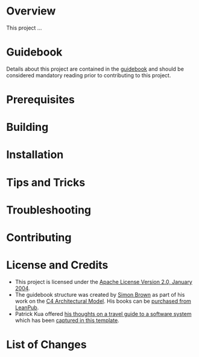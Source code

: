 # Overview
This project ...

# Guidebook
Details about this project are contained in the [guidebook](guidebook/guidebook.md)
and should be considered mandatory reading prior to contributing to this project.

# Prerequisites

# Building

# Installation

# Tips and Tricks

# Troubleshooting

# Contributing

# License and Credits
* This project is licensed under the [Apache License Version 2.0, January 2004](http://www.apache.org/licenses/).
* The guidebook structure was created by [Simon Brown](http://simonbrown.je/) as part of his work on the [C4 Architectural Model](https://c4model.com/).  His books can be [purchased from LeanPub](https://leanpub.com/b/software-architecture).
* Patrick Kua offered [his thoughts on a travel guide to a software system](https://www.safaribooksonline.com/library/view/oreilly-software-architecture/9781491985274/video315451.html) which has been [captured in this template](trevel-guide/travle-guide.md).

# List of Changes
